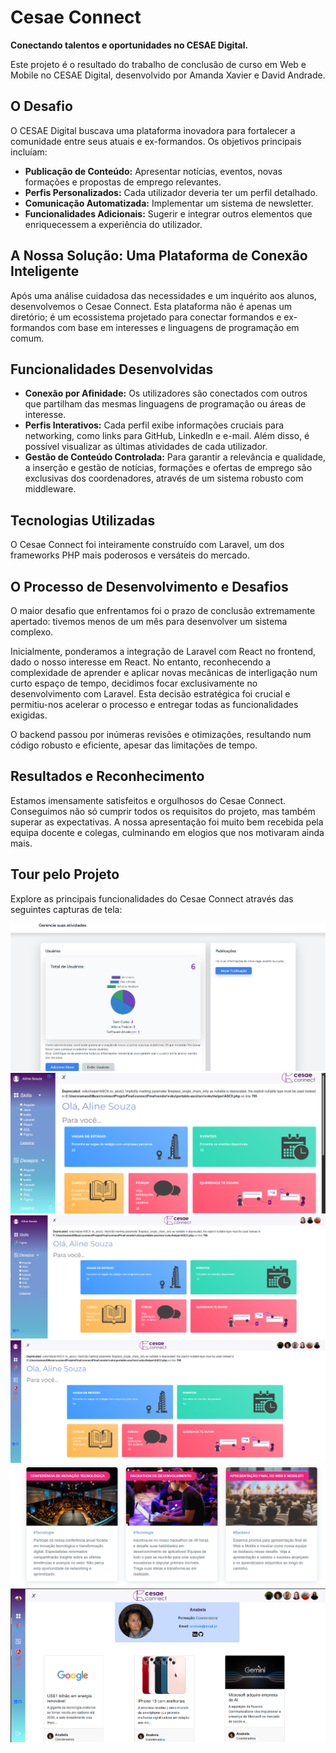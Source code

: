 # Cesae Connect
**Conectando talentos e oportunidades no CESAE Digital.**

Este projeto é o resultado do trabalho de conclusão de curso em Web e Mobile no CESAE Digital, desenvolvido por Amanda Xavier e David Andrade.

## O Desafio
O CESAE Digital buscava uma plataforma inovadora para fortalecer a comunidade entre seus atuais e ex-formandos. Os objetivos principais incluíam:

- **Publicação de Conteúdo:** Apresentar notícias, eventos, novas formações e propostas de emprego relevantes.
- **Perfis Personalizados:** Cada utilizador deveria ter um perfil detalhado.
- **Comunicação Automatizada:** Implementar um sistema de newsletter.
- **Funcionalidades Adicionais:** Sugerir e integrar outros elementos que enriquecessem a experiência do utilizador.

## A Nossa Solução: Uma Plataforma de Conexão Inteligente
Após uma análise cuidadosa das necessidades e um inquérito aos alunos, desenvolvemos o Cesae Connect. Esta plataforma não é apenas um diretório; é um ecossistema projetado para conectar formandos e ex-formandos com base em interesses e linguagens de programação em comum.

## Funcionalidades Desenvolvidas
- **Conexão por Afinidade:** Os utilizadores são conectados com outros que partilham das mesmas linguagens de programação ou áreas de interesse.
- **Perfis Interativos:** Cada perfil exibe informações cruciais para networking, como links para GitHub, LinkedIn e e-mail. Além disso, é possível visualizar as últimas atividades de cada utilizador.
- **Gestão de Conteúdo Controlada:** Para garantir a relevância e qualidade, a inserção e gestão de notícias, formações e ofertas de emprego são exclusivas dos coordenadores, através de um sistema robusto com middleware.

## Tecnologias Utilizadas
O Cesae Connect foi inteiramente construído com Laravel, um dos frameworks PHP mais poderosos e versáteis do mercado.

## O Processo de Desenvolvimento e Desafios
O maior desafio que enfrentamos foi o prazo de conclusão extremamente apertado: tivemos menos de um mês para desenvolver um sistema complexo.

Inicialmente, ponderamos a integração de Laravel com React no frontend, dado o nosso interesse em React. No entanto, reconhecendo a complexidade de aprender e aplicar novas mecânicas de interligação num curto espaço de tempo, decidimos focar exclusivamente no desenvolvimento com Laravel. Esta decisão estratégica foi crucial e permitiu-nos acelerar o processo e entregar todas as funcionalidades exigidas.

O backend passou por inúmeras revisões e otimizações, resultando num código robusto e eficiente, apesar das limitações de tempo.

## Resultados e Reconhecimento
Estamos imensamente satisfeitos e orgulhosos do Cesae Connect. Conseguimos não só cumprir todos os requisitos do projeto, mas também superar as expectativas. A nossa apresentação foi muito bem recebida pela equipa docente e colegas, culminando em elogios que nos motivaram ainda mais.

## Tour pelo Projeto
Explore as principais funcionalidades do Cesae Connect através das seguintes capturas de tela:

![Conexão 1](connectFinal/public/images/connect_1.png)
![Conexão 2](connectFinal/public/images/connect_2.png)
![Conexão 3](connectFinal/public/images/connect_3.png)
![Conexão 4](connectFinal/public/images/connect_4.png)
![Conexão 5](connectFinal/public/images/connect_5.png)
![Conexão 6](connectFinal/public/images/connect_6.png)
